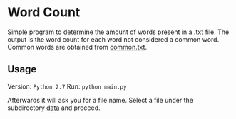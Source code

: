 # Word Count

Simple program to determine the amount of words present in a .txt file.
The output is the word count for each word not considered a common word.
Common words are obtained from [common.txt](data/common.txt).

## Usage

Version: `Python 2.7`
Run: `python main.py`

Afterwards it will ask you for a file name. Select a file under the subdirectory
[data](data) and proceed.
